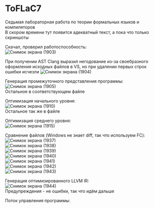 # ToFLaC7
Седьмая лабораторная работа по теории формальных языков и компиляторов  
В скором времени тут появится адекватный текст, а пока что только скриншоты  

Скачал, проверил работоспособность:  
![Снимок экрана (1903)](https://github.com/user-attachments/assets/1284c5fc-4d4f-492a-86d8-053dad63b06e)  


При получении AST Clang выразил негодование из-за своебразного оформления исходных файлов в VS, но при удалении первых строк ошибки исчезли
![Снимок экрана (1904)](https://github.com/user-attachments/assets/5e416bce-6459-4b05-867c-39e60c93c642)  

Генерация промежуточного представления программы:  
![Снимок экрана (1905)](https://github.com/user-attachments/assets/8d08addd-c669-4b28-811d-3204c4596724)  
Остальное в соответствующем файле  

Оптимизация начального уровня:   
![Снимок экрана (1910)](https://github.com/user-attachments/assets/fca84b80-ad0a-4224-9155-699ba036393e)  
Остальное так же в файле

Оптимизация среднего уровня:  
![Снимок экрана (1915)](https://github.com/user-attachments/assets/0d5eab8b-29a4-452b-a84d-4ae8c944a0d0)  

Сравнение файлов (Windows не знает diff, так что используем FC):  
![Снимок экрана (1937)](https://github.com/user-attachments/assets/54ed8743-290a-487a-aae4-a47f60b02abd)  
![Снимок экрана (1938)](https://github.com/user-attachments/assets/0903a265-6581-40c4-835a-f201ea6dd880)  
![Снимок экрана (1939)](https://github.com/user-attachments/assets/76ebe58b-d7e7-4406-b02f-3bc9d5d9ec2f)  
![Снимок экрана (1940)](https://github.com/user-attachments/assets/0e696ffb-4ca4-44ae-bd44-a50cf6fa5e7e)  
![Снимок экрана (1941)](https://github.com/user-attachments/assets/354488c8-cd4e-4bf9-8adf-f204e7041249)  
![Снимок экрана (1942)](https://github.com/user-attachments/assets/cfbdcad3-8f03-4001-8118-aed8d231bde7)  
![Снимок экрана (1943)](https://github.com/user-attachments/assets/78cbe05c-1b8f-4697-a540-f9edb8d08499)  

Генерация оптимизированного LLVM IR:  
![Снимок экрана (1944)](https://github.com/user-attachments/assets/03e2cf3f-9f9c-48d3-9825-9d5ae1dfe4bc)  
Предупреждения - не ошибки, так что идём дальше  

Поток управления программы:  








